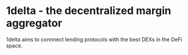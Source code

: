 # 1delta - the decentralized margin aggregator

1delta aims to connnect lending protocols with the best DEXs in the DeFi space.